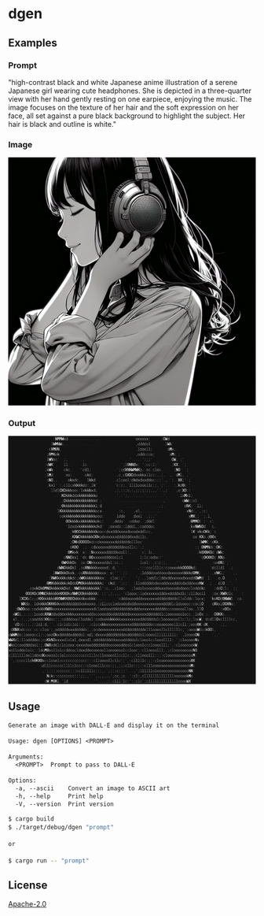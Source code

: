 # dgen

## Examples

### Prompt

"high-contrast black and white Japanese anime illustration of a serene Japanese girl wearing cute headphones. She is depicted in a three-quarter view with her hand gently resting on one earpiece, enjoying the music. The image focuses on the texture of her hair and the soft expression on her face, all set against a pure black background to highlight the subject. Her hair is black and outline is white."

### Image

![girl_with_headphone.png](./examples/girl_with_headphone.png)

### Output

![girl_with_headphone_ascii.png](./examples/girl_with_headphone_ascii.png)

## Usage

```
Generate an image with DALL·E and display it on the terminal

Usage: dgen [OPTIONS] <PROMPT>

Arguments:
  <PROMPT>  Prompt to pass to DALL·E

Options:
  -a, --ascii    Convert an image to ASCII art
  -h, --help     Print help
  -V, --version  Print version
```

```sh
$ cargo build
$ ./target/debug/dgen "prompt"

or

$ cargo run -- "prompt"
```

## License

[Apache-2.0](./LICENSE)
